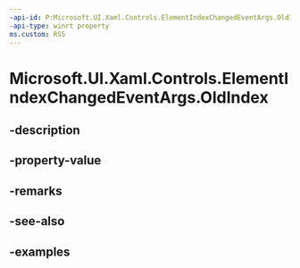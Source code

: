 ```yaml
---
-api-id: P:Microsoft.UI.Xaml.Controls.ElementIndexChangedEventArgs.OldIndex
-api-type: winrt property
ms.custom: RS5
---
```


<!-- Property syntax.
public int OldIndex { get; }
-->

# Microsoft.UI.Xaml.Controls.ElementIndexChangedEventArgs.OldIndex

## -description

## -property-value

## -remarks

## -see-also

## -examples

